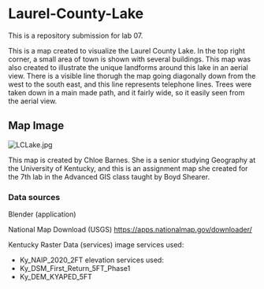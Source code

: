 # Laurel-County-Lake
This is a repository submission for lab 07. 

This is a map created to visualize the Laurel County Lake. In the top right corner, a small area of town is shown with several buildings. This map was also created to illustrate the unique landforms around this lake in an aerial view. There is a visible line thorugh the map going diagonally down from the west to the south east, and this line represents telephone lines. Trees were taken down in a main made path, and it fairly wide, so it easily seen from the aerial view.

## Map Image
![LCLake.jpg](LCLake.jpg)

This map is created by Chloe Barnes. She is a senior studying Geography at the University of Kentucky, and this is an assignment map she created for the 7th lab in the Advanced GIS class taught by Boyd Shearer.

### Data sources

Blender (application) 

National Map Download (USGS)
https://apps.nationalmap.gov/downloader/ 

Kentucky Raster Data (services)
image services used:
- Ky_NAIP_2020_2FT
elevation services used:
- Ky_DSM_First_Return_5FT_Phase1
- Ky_DEM_KYAPED_5FT
